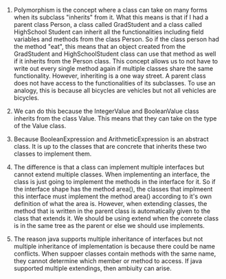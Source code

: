 1. Polymorphism is the concept where a class can take on many forms when its subclass "inherits" from it. What this means
is that if I had a parent class Person, a class called GradStudent and a class called HighSchool Student can inherit all the 
functionalities including field variables and methods from the class Person. So if the class person had the method "eat", this means
that an object created from the GradStudent and HighSchoolStudent class can use that method as well if it inherits from the Person class. 
This concept allows us to not have to write out every single method again if multiple classes share the same functionality. However, 
inheriting is a one way street. A parent class does not have access to the functionalities of its subclasses. To use an analogy, this is 
because all bicycles are vehicles but not all vehicles are bicycles. 

2. We can do this because the IntegerValue and BooleanValue class inherits from the class Value. This means that they can take on the type of the
Value class. 

3. Because BooleanExpression and ArithmeticExpression is an abstract class. It is up to the classes that are concrete that inherits these two classes 
to implement them.

4. The difference is that a class can implement multiple interfaces but cannot extend multiple classes. When implementing an interface, the class is just 
going to implement the methods in the interface for it. So if the interface shape has the method area(), the classes that implmeent this interface must implement 
the method area() according to it's own definition of what the area is. However, when extending classes, the method that is written in the parent class is automatically
given to the class that extends it. We should be using extend when the conrete class is in the same tree as the parent or else we should use implements.

5. The reason java supports multiple inheritance of interfaces but not multiple inheritance of implementation is because there could be name conflicts. When suppoer classes
contain methods with the same name, they cannot determine which member or method to access. If java supported multiple extendings, then ambiuity can arise. 